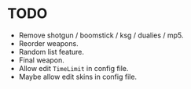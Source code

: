 # TODO

- Remove shotgun / boomstick / ksg / dualies / mp5.
- Reorder weapons.
- Random list feature.
- Final weapon.
- Allow edit `TimeLimit` in config file.
- Maybe allow edit skins in config file.
